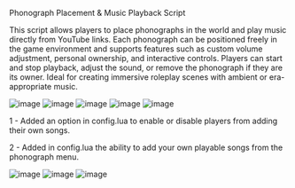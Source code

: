 Phonograph Placement & Music Playback Script

This script allows players to place phonographs in the world and play music directly from YouTube links. 
Each phonograph can be positioned freely in the game environment and supports features such as custom volume adjustment, personal ownership, and interactive controls. 
Players can start and stop playback, adjust the sound, or remove the phonograph if they are its owner. Ideal for creating immersive roleplay scenes with ambient or era-appropriate music.

![image](https://github.com/user-attachments/assets/5710d90b-6be6-425c-b6ce-b3b0cfa089de)
![image](https://github.com/user-attachments/assets/9c7f4687-9d4f-4abb-9639-cafe60525d56)
![image](https://github.com/user-attachments/assets/66acd9c4-3869-41e5-bcc2-c69aa5e498b9)
![image](https://github.com/user-attachments/assets/d3cce964-4bc6-4981-86a3-c2e6bc42c28b)
![image](https://github.com/user-attachments/assets/f35f471b-489b-4cca-913f-cf3f5bb61e3a)

1 - Added an option in config.lua to enable or disable players from adding their own songs.

2 - Added in config.lua the ability to add your own playable songs from the phonograph menu.

![image](https://github.com/user-attachments/assets/89b4d341-7e07-46ac-a895-5a46ed27f438)
![image](https://github.com/user-attachments/assets/46bb1a17-2a62-4786-8f12-de83fb8c7af5)
![image](https://github.com/user-attachments/assets/9ce5db0f-8184-429f-bd60-6aa3c082c908)

